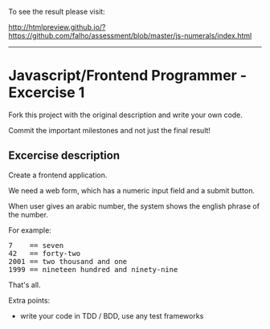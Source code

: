 
To see the result please visit:

http://htmlpreview.github.io/?https://github.com/falho/assessment/blob/master/js-numerals/index.html

--------------------

Javascript/Frontend Programmer - Excercise 1
=============================

Fork this project with the original description and write your own code.

Commit the important milestones and not just the final result!


Excercise description
--------------------

Create a frontend application.

We need a web form, which has a numeric input field and a submit button.

When user gives an arabic number, the system shows the english phrase of the number.

For example:
<pre>
7    == seven
42   == forty-two
2001 == two thousand and one
1999 == nineteen hundred and ninety-nine
</pre>

That's all.

Extra points:

* write your code in TDD / BDD, use any test frameworks
